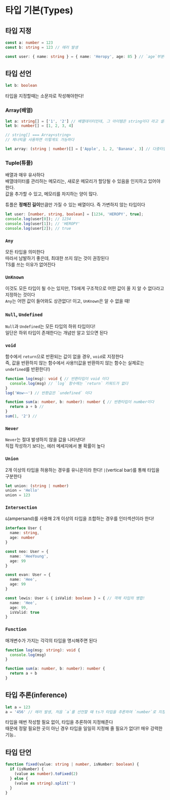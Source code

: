 # 타입 기본(Types)

## 타입 지정
```ts
const a: number = 123
const b: string = 123 // 에러 발생

const user: { name: string } = { name: 'Heropy', age: 85 } // `age`부분에서 에러 발생, user변수는 name이외에 다른 속성을 가질 수 없게 되어 있다
```

## 타입 선언
```ts
let b: boolean
```

타입을 지정할때는 소문자로 작성해야한다!

### Array(배열)
```ts
let a: string[] = ['1', '2'] // 배열데이터인데, 그 아이템은 string이다 라고 설정
let b: number[] = [1, 2, 3, 4]

// string[] === Array<string>
// 제너릭을 사용하면 이렇게도 가능하다
```

```ts
let array: (string | number)[] = ['Apple', 1, 2, 'Banana', 3] // 다중타입
```
### Tuple(튜플)
배열과 매우 유사하다  
배열데이터를 관리하는 메모리는, 새로운 메모리가 할당될 수 있음을 인지하고 있어야 한다.  
값을 추가할 수 있고, 메모리를 차지하는 양이 많다.  

튜플은 **정해진 길이**만큼만 가질 수 있는 배열이다. 즉 가변하지 않는 타입이다
```ts
let user: [number, string, boolean] = [1234, 'HEROPY', true];
console.log(user[0]); // 1234
console.log(user[1]); // 'HEROPY'
console.log(user[2]); // true
```

### `Any`
모든 타입을 의미한다  
따라서 남발하기 좋은데, 최대한 쓰지 않는 것이 권장된다  
TS를 쓰는 이유가 없어진다  

### `UnKnown`
이것도 모든 타입이 될 수는 있지만, TS에게 구조적으로 어떤 값이 올 지 알 수 없다라고 지정하는 것이다  
`Any`는 어떤 값이 들어와도 상관없다! 이고, `UnKnown`은 알 수 없을 때!

### `Null`, `Undefined`
`Null`과 `Undefined`는 모든 타입의 하위 타입이다!  
일단은 하위 타입이 존재한다는 개념만 알고 있으면 된다

### `void`
함수에서 `return`으로 반환되는 값이 없을 경우, `void`로 지정한다  
즉, 값을 반환하지 않는 함수에서 사용!!(값을 반환하지 않는 함수는 실제로는 `undefined`를 반환한다!)
```ts
function log(msg): void { // 반환타입이 void 이다
  console.log(msg) // `log` 함수에는 `return` 키워드가 없다
}
log('Wow~~') // 반환값은 `undefined` 이다

function sum(a: number, b: number): number { // 반환타입이 number이다
  return a + b // 
}
sum(1, '2') //
```

### `Never`
`Never`는 절대 발생하지 않을 값을 나타낸다!  
직접 작성하기 보다는, 에러 메세지에서 볼 확률이 높다

### `Union`
2개 이상의 타입을 허용하는 경우를 유니온이라 한다!
`|`(vertical bar)를 통해 타입을 구분한다
```ts
let union: (string | number)
union = 'Hello'
union = 123
```

### `Intersection`
`&`(ampersand)를 사용해 2개 이상의 타입을 조합하는 경우를 인터섹션이라 한다!

```ts
interface User {
  name: string,
  age: number
}

const neo: User = {
  name: 'HeeYoung',
  age: 99
}

const evan: User = {
  name: 'Hee',
  age: 99
}

const lewis: User & { isValid: boolean } = { // 객체 타입의 병합!
  name: 'Hee',
  age: 99,
  isValid: true
}
```

### `Function`
매개변수가 가지는 각각의 타입을 명시해주면 된다
```ts
function log(msg: string): void {
  console.log(msg)
}

function sum(a: number, b: number): number {
  return a + b
}
```

## 타입 추론(inference)
```ts
let a = 123
a = '456' // 에러 발생, 처음 `a`를 선언할 때 ts가 타입을 추론하여 `number`로 지정하였기 때문에 `string`은 지정할 수 없게 된다!
```
타입을 매번 작성할 필요 없이, 타입을 추론하여 지정해준다  
때문에 정말 필요한 곳이 아닌 경우 타입을 일일히 지정해 줄 필요가 없다!! 매우 강력한 기능..


## 타입 단언
```ts
function fixed(value: string | number, isNumber: boolean) {
  if (isNumber) {
    (value as number).toFixed(2)
  } else {
    (value as string).split('')
  }
}

```